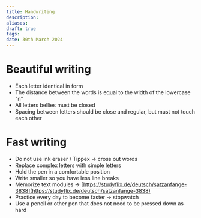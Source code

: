 ```yaml
---
title: Handwriting
description: 
aliases: 
draft: true
tags: 
date: 30th March 2024
---
```

# Beautiful writing

- Each letter identical in form
- The distance between the words is equal to the width of the lowercase "n"
- All letters bellies must be closed
- Spacing between letters should be close and regular, but must not touch each other

# Fast writing

- Do not use ink eraser / Tippex → cross out words
- Replace complex letters with simple letters
- Hold the pen in a comfortable position
- Write smaller so you have less line breaks
- Memorize text modules → [https://studyflix.de/deutsch/satzanfange-3838](https://studyflix.de/deutsch/satzanfange-3838)
- Practice every day to become faster → stopwatch
- Use a pencil or other pen that does not need to be pressed down as hard